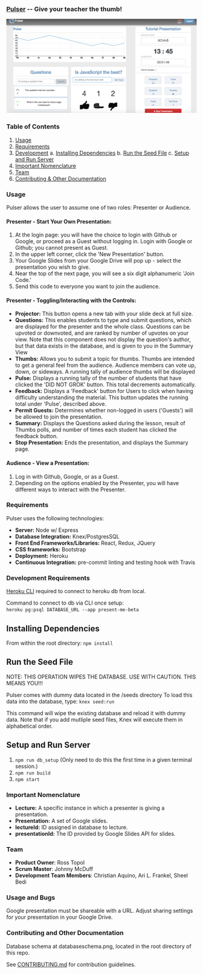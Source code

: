 ### [**Pulser**](https://pulser-beta.herokuapp.com) -- Give your teacher the thumb!

![Pulser App Screenshot](./pulser_screenshot.png)

### Table of Contents

1. [Usage](#usage)
2. [Requirements](#requirements)
3. [Development](#development)
    a. [Installing Dependencies](#installing-dependencies)
    b. [Run the Seed File](#seed-file)
    c. [Setup and Run Server](#setup)
4. [Important Nomenclature](#nomenclature)
5. [Team](#team)
6. [Contributing & Other Documentation](#contributing)

### Usage

Pulser allows the user to assume one of two roles: Presenter or Audience.

#### **Presenter** - Start Your Own Presentation:

 1. At the login page: you will have the choice to login with Github or Google, or proceed as a Guest without logging in. Login with Google or Github; you cannot present as Guest.  
 2. In the upper left corner, click the 'New Presentation' button.  
 3. Your Google Slides from your Google Drive will pop up - select the presentation you wish to give.  
 4. Near the top of the next page, you will see a six digit alphanumeric 'Join Code.'  
 5. Send this code to everyone you want to join the audience.  

#### **Presenter** - Toggling/Interacting with the Controls:

 - **Projector:** This button opens a new tab with your slide deck at full size.   
 - **Questions:** This enables students to type and submit questions, which are displayed for the presenter and the whole class. Questions can be upvoted or downvoted, and are ranked by number of upvotes on your view. Note that this component does not display the question's author, but that data exists in the database, and is given to you in the Summary View  
 - **Thumbs:** Allows you to submit a topic for thumbs. Thumbs are intended to get a general feel from the audience. Audience members can vote up, down, or sideways. A running tally of audience thumbs will be displayed
 - **Pulse:** Displays a running tally of the number of students that have clicked the 'DID NOT GROK' button. This total decrements automatically.   
 - **Feedback:** Displays a 'Feedback' button for Users to click when having difficulty understanding the material. This button updates the running total under 'Pulse', described above.  
 - **Permit Guests:** Determines whether non-logged in users ('Guests') will be allowed to join the presentation.  
 - **Summary:** Displays the Questions asked during the lesson, result of Thumbs polls, and number of times each student has clicked the feedback button.  
- **Stop Presentation:** Ends the presentation, and displays the Summary page.   

#### **Audience** - View a Presentation:

 1. Log in with Github, Google, or as a Guest.   
 2. Depending on the options enabled by the Presenter, you will have different ways to interact with the Presenter.



### Requirements

Pulser uses the following technologies:  

 - **Server:** Node w/ Express
 - **Database Integration:** Knex/PostgresSQL
 - **Front End Frameworks/Libraries:** React, Redux, JQuery
 - **CSS frameworks:** Bootstrap
 - **Deployment:** Heroku
 - **Continuous Integration:** pre-commit linting and testing hook with Travis

### Development Requirements  
[Heroku CLI](https://devcenter.heroku.com/articles/heroku-cli) required to connect to heroku db from local.  


Command to connect to db via CLI once setup:  
`heroku pg:psql DATABASE_URL --app present-me-beta`

  ## Installing Dependencies

  From within the root directory:
  `npm install`

  ## Run the Seed File
  NOTE: THIS OPERATION WIPES THE DATABASE. USE WITH CAUTION. THIS MEANS YOU!!!

  Pulser comes with dummy data located in the /seeds directory
  To load this data into the database, type:
  `knex seed:run`

  This command will wipe the existing database and reload it with dummy data. Note that if you add mutliple seed files, Knex will execute them in alphabetical order.

  ## Setup and Run Server
  1. `npm run db_setup` (Only need to do this the first time in a given terminal session.)
  2. `npm run build`
  3. `npm start`

### Important Nomenclature  

 - **Lecture:**  A specific instance in which a presenter is giving a presentation.  
 - **Presentation:**  A set of Google slides.  
 - **lectureId:**  ID assigned in database to lecture.  
 - **presentationId:**  The ID provided by Google Slides API for slides.  

### Team  

  - __Product Owner__: Ross Topol  
  - __Scrum Master__: Johnny McDuff  
  - __Development Team Members__: Christian Aquino, Ari L. Frankel, Sheel Bedi  

###  Usage and Bugs
Google presentation must be shareable with a URL. Adjust sharing settings for your presentation in your Google Drive.

### Contributing and Other Documentation
Database schema at databaseschema.png, located in the root directory of this repo.

See [CONTRIBUTING.md](CONTRIBUTING.md) for contribution guidelines.
